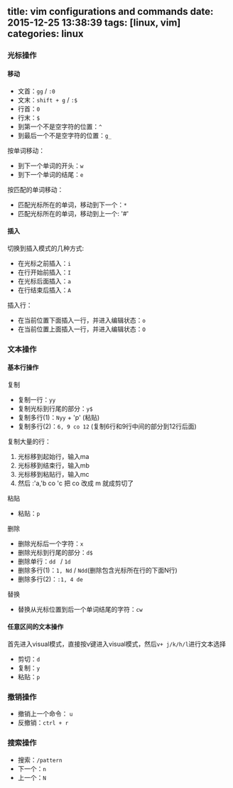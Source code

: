 title: vim configurations and commands
date: 2015-12-25 13:38:39
tags: [linux, vim]
categories: linux
---


### 光标操作

#### 移动
- 文首：`gg` / `:0`
- 文末：`shift + g` / `:$`
- 行首：`0`
- 行末：`$`
- 到第一个不是空字符的位置：`^`
- 到最后一个不是空字符的位置：`g_`
<!--more-->

按单词移动：
- 到下一个单词的开头：`w`
- 到下一个单词的结尾：`e`

按匹配的单词移动：
- 匹配光标所在的单词，移动到下一个：`*`
- 匹配光标所在的单词，移动到上一个: '#'

#### 插入
切换到插入模式的几种方式:
- 在光标之前插入：`i`
- 在行开始前插入：`I`
- 在光标后面插入：`a`
- 在行结束后插入：`A`

插入行：
- 在当前位置下面插入一行，并进入编辑状态：`o`
- 在当前位置上面插入一行，并进入编辑状态：`O`




### 文本操作

#### 基本行操作

复制
- 复制一行：`yy`
- 复制光标到行尾的部分：`y$`
- 复制多行(1)：`Nyy` + 'p' (粘贴)
- 复制多行(2)：`6, 9 co 12` (复制6行和9行中间的部分到12行后面)

复制大量的行：
1. 光标移到起始行，输入ma
2. 光标移到结束行，输入mb
3. 光标移到粘贴行，输入mc
4. 然后 :'a,'b co 'c 把 co 改成 m 就成剪切了


粘贴
- 粘贴：`p`

删除
- 删除光标后一个字符：`x`
- 删除光标到行尾的部分：`d$`
- 删除单行：`dd ` / `1d`
- 删除多行(1)：`1, Nd` / `Ndd`(删除包含光标所在行的下面N行)
- 删除多行(2)：`:1, 4 de`


替换
- 替换从光标位置到后一个单词结尾的字符：`cw`

#### 任意区间的文本操作

首先进入visual模式，直接按v键进入visual模式，然后`v+ j/k/h/l`进行文本选择
- 剪切：`d`
- 复制：`y`
- 粘贴：`p`


### 撤销操作
- 撤销上一个命令： `u`
- 反撤销：`ctrl + r` 


### 搜索操作

- 搜索：`/pattern`
- 下一个：`n`
- 上一个：`N`
